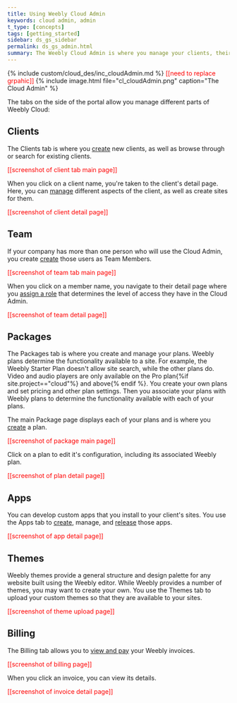 ```yaml
---
title: Using Weebly Cloud Admin
keywords: cloud admin, admin
t_type: [concepts]
tags: [getting_started]
sidebar: ds_gs_sidebar
permalink: ds_gs_admin.html
summary: The Weebly Cloud Admin is where you manage your clients, their sites, and your Weebly account and installation.
---
```

{% include custom/cloud_des/inc_cloudAdmin.md %}
<span style="color: red">[[need to replace grpahic]]</span><!--todo: replace graphic-->
{% include image.html file="cl_cloudAdmin.png" caption="The Cloud Admin" %}

The tabs on the side of the portal allow you manage different parts of Weebly Cloud:
<!--todo: verify tabs-->
<!--todo: get screenshots-->
## Clients
The Clients tab is where you [create](ds_gs_clients) new clients, as well as browse through or search for existing clients.

<span style="color: red">[[screenshot of client tab main page]]</span>

When you click on a client name, you're taken to the client's detail page. Here, you can [manage](ds_gs_clients.html#manage-clients) different aspects of the client, as well as create sites for them.

<span style="color: red">[[screenshot of client detail page]]</span>
## Team
If your company has more than one person who will use the Cloud Admin, you create [create](ds_gs_team_members.html#create-a-team-member) those users as Team Members.

<span style="color: red">[[screenshot of team tab main page]]</span>

When you click on a member name, you navigate to their detail page where you [assign a role](ds_gs_team_members.html#team-member-roles) that determines the level of access they have in the Cloud Admin.

<span style="color: red">[[screenshot of team detail page]]</span>
## Packages
The Packages tab is where you create and manage your plans. Weebly plans determine the functionality available to a site. For example, the Weebly Starter Plan doesn't allow site search, while the other plans do. Video and audio players are only available on the Pro plan{%if site.project=="cloud"%} and above{% endif %}. You create your own plans and set pricing and other plan settings. Then you associate your plans with Weebly plans to determine the functionality available with each of your plans.

The main Package page displays each of your plans and is where you [create](ds_gs_plans.html#create-plans-with-cloud-admin) a plan.

<span style="color: red">[[screenshot of package main page]]</span>

Click on a plan to edit it's configuration, including its associated Weebly plan.

<span style="color: red">[[screenshot of plan detail page]]</span>
## Apps
You can develop custom apps that you install to your client's sites. You use the Apps tab to [create](ds_apps_gs.html), manage, and [release](ds_apps_element_release.html) those apps.

<span style="color: red">[[screenshot of app detail page]]</span>

## Themes
<!--todo: add links to themes-->
Weebly themes provide a general structure and design palette for any website built using the Weebly editor. While Weebly provides a number of themes, you may want to create your own. You use the Themes tab to upload your custom themes so that they are available to your sites.

<span style="color: red">[[screenshot of theme upload page]]</span>

## Billing
The Billing tab allows you to [view and pay](ds_gs_invoice.html) your Weebly invoices.

<span style="color: red">[[screenshot of billing page]]</span>

When you click an invoice, you can view its details.

<span style="color: red">[[screenshot of invoice detail page]]</span>